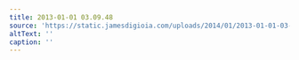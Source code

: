 ```yaml
---
title: 2013-01-01 03.09.48
source: 'https://static.jamesdigioia.com/uploads/2014/01/2013-01-01-03-09-48-scaled.jpg'
altText: ''
caption: ''
---
```


